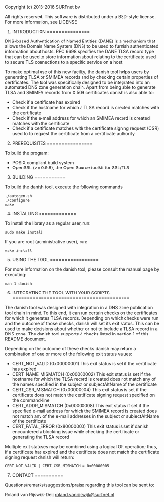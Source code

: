 Copyright (c) 2013-2016 SURFnet bv

All rights reserved. This software is distributed under a BSD-style
license. For more information, see LICENSE

1. INTRODUCTION
===============

DNS-based Authentication of Named Entities (DANE) is a mechanism that
allows the Domain Name System (DNS) to be used to furnish authenticated
information about hosts. RFC 6698 specifies the DANE TLSA record type
that can be used to store information about relating to the certificate
used to secure TLS connections to a specific service on a host.

To make optimal use of this new facility, the danish tool helps users
by generating TLSA or SMIMEA records and by checking certain properties of
certificates. The tool was specifically designed to be integrated into
an automated DNS zone generation chain. Apart from being able to
generate TLSA and SMIMEA records from X.509 certificates danish is also 
able to:

 - Check if a certificate has expired
 - Check if the hostname for which a TLSA record is created matches
   with the certificate
 - Check if the e-mail address for which an SMIMEA record is created
   matches with the certificate
 - Check if a certificate matches with the certificate signing request
   (CSR) used to to request the certificate from a certificate
   authority

2. PREREQUISITES
================

To build the program:

 - POSIX compliant build system
 - OpenSSL (>= 0.9.8), the Open Source toolkit for SSL/TLS

3. BUILDING
===========

To build the danish tool, execute the following commands:

    ./autogen.sh
    ./configure
    make

4. INSTALLING
=============

To install the library as a regular user, run:

    sudo make install

If you are root (administrative user), run:

    make install

5. USING THE TOOL
=================

For more information on the danish tool, please consult the manual
page by executing:

	man 1 danish
	
6. INTEGRATING THE TOOL WITH YOUR SCRIPTS
=========================================

The danish tool was designed with integration in a DNS zone publication
tool chain in mind. To this end, it can run certain checks on the
certificates for which it generates TLSA records. Depending on which
checks were run and the outcome of those checks, danish will set its 
exit status. This can be used to make decisions about whether or not to
include a TLSA record in a DNS zone. The danish tool supports 4 checks
listed in section 1 of this README document.

Depending on the outcome of these checks danish may return a combination
of one or more of the following exit status values:

 - CERT_NOT_VALID 	(0x00000001)
   This exit status is set if the certificate has expired
 - CERT_NAME_MISMATCH 	(0x00000002)
   This exit status is set if the hostname for which the TLSA record
   is created does not match any of the names specified in the subject
   or subjectAltName of the certificate
 - CERT_CSR_MISMATCH	(0x00000004)
   This exit status is set if the certificate does not match the
   certificate signing request specified on the command-line
 - CERT_ADDR_MISMATCH	(0x00000008)
   This exit status if set if the specified e-mail address for which the
   SMIMEA record is created does not match any of the e-mail addresses
   in the subject or subjectAltName of the certificate
 - CERT_FATAL_ERROR	(0x80000000)
   This exit status is set if danish encountered a blocking issue while
   checking the certificate or generating the TLSA record
   
Multiple exit statuses may be combined using a logical OR operation;
thus, if a certificate has expired and the certificate does not match
the certificate signing request danish will return:

	CERT_NOT_VALID | CERT_CSR_MISMATCH = 0x00000005

7. CONTACT
==========

Questions/remarks/suggestions/praise regarding this tool can be sent to:

Roland van Rijswijk-Deij <roland.vanrijswijk@surfnet.nl>
